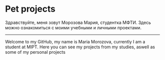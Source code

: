 # Pet projects

Здравствуйте, меня зовут Морозова Мария, студентка МФТИ.
Здесь можно ознакомиться с моими учебными и личными проектами.

---

Welcome to my GitHub, my name is Maria Morozova, currently I am а student at MIPT.
Here you can see my projects from my studies, aswell as some of my personal projects
